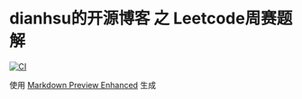 # dianhsu的开源博客 之 Leetcode周赛题解

[![CI](https://github.com/dianhsu/blog-raw/actions/workflows/main.yml/badge.svg)](https://github.com/dianhsu/blog-raw/actions/workflows/main.yml)

使用 [Markdown Preview Enhanced](https://shd101wyy.github.io/markdown-preview-enhanced/#/) 生成
